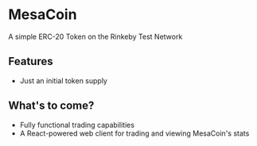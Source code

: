 # MesaCoin

A simple ERC-20 Token on the Rinkeby Test Network

## Features

- Just an initial token supply

## What's to come?

- Fully functional trading capabilities
- A React-powered web client for trading and viewing MesaCoin's stats
